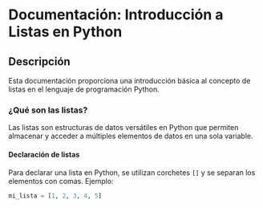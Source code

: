 # Documentación: Introducción a Listas en Python

## Descripción
Esta documentación proporciona una introducción básica al concepto de listas en el lenguaje de programación Python.

### ¿Qué son las listas?
Las listas son estructuras de datos versátiles en Python que permiten almacenar y acceder a múltiples elementos de datos en una sola variable.

#### Declaración de listas
Para declarar una lista en Python, se utilizan corchetes `[]` y se separan los elementos con comas. Ejemplo:

```python
mi_lista = [1, 2, 3, 4, 5]
